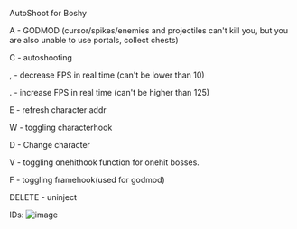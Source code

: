 AutoShoot for Boshy

A - GODMOD (cursor/spikes/enemies and projectiles can't kill you, but you are also unable to use portals, collect chests)

C - autoshooting

, - decrease FPS in real time (can't be lower than 10)

. - increase FPS in real time (can't be higher than 125)

E - refresh character addr

W - toggling characterhook

D - Change character

V - toggling onehithook function for onehit bosses.

F - toggling framehook(used for godmod)

DELETE - uninject

IDs:
![image](https://user-images.githubusercontent.com/90666473/200830382-27f38b39-acb6-4d57-b6e1-913af19946d8.png)

